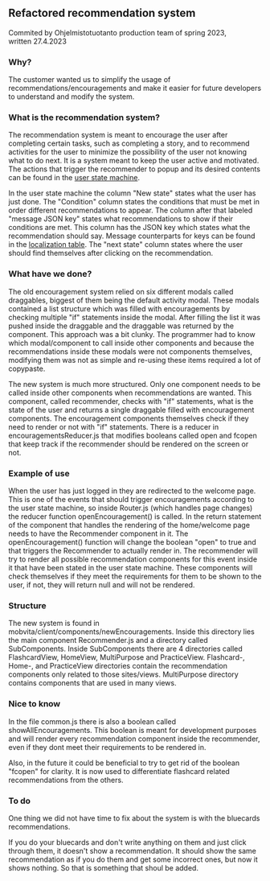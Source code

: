 ## Refactored recommendation system

Commited by Ohjelmistotuotanto production team of spring 2023, <br>
written 27.4.2023

### Why?
The customer wanted us to simplify the usage of recommendations/encouragements and make it easier for future developers to understand and modify the system.

### What is the recommendation system?
The recommendation system is meant to encourage the user after completing certain tasks, such as completing a story, and to recommend
activities for the user to minimize the possibility of the user not knowing 
what to do next. It is a system meant to keep the user active and motivated. The actions that trigger the recommender 
to popup and its desired contents can be found in the [user state machine](https://docs.google.com/spreadsheets/d/12AvciG1IezEs_mTqYZ6iJmJl_MEebG0IV-aP5DjfJrY/edit#gid=1314736469). 

In the user state machine the column "New state" states what the user has just done. The "Condition" column
states the conditions that must be met in order different recommendations to appear. The column after that labeled
"message JSON key" states what recommendations to show if their conditions are met. This column
has the JSON key which states what the recommendation should say. Message counterparts for keys can be
found in the [localization table](https://docs.google.com/spreadsheets/d/1OVtLSEpLA6gmwS1LSRGQ1P6MwmhU1xAxOe6fsetCRZk/edit#gid=0).
The "next state" column states where the user should find themselves after clicking on the recommendation.

### What have we done?
The old encouragement system relied on six different modals called draggables, biggest of them being the 
default activity modal. These modals contained a list structure which was filled with encouragements by checking 
multiple "if" statements inside the modal. After filling the list it was pushed inside the draggable
and the draggable was returned by the component. This approach was a bit clunky. The programmer had 
to know which modal/component to call inside other components and because the recommendations inside these modals
were not components themselves, modifying them was not as simple and re-using these items required
a lot of copypaste.

The new system is much more structured. Only one component needs to be called inside other components when 
recommendations are wanted. This component, called recommender, checks with "if" statements, what is the
state of the user and returns a single draggable filled with encouragement components. The encouragement components 
themselves check if they need to render or not with "if" statements. There is a reducer in encouragementsReducer.js 
that modifies booleans called open and fcopen that keep track if the recommender
should be rendered on the screen or not. 

### Example of use
When the user has just logged in they are redirected to the welcome page. This is one of the events that should
trigger encouragements according to the user state machine, so inside Router.js (which handles page changes)
the reducer function openEncouragement() is called. In the return statement of the component that handles the rendering of
the home/welcome page needs to have the Recommender component in it. The openEncouragement() function will change the boolean "open" to true and that triggers the Recommender to
actually render in. The recommender will try to render all possible recommendation components for this event 
inside it that have been stated in the user state machine. These components will check themselves if they
meet the requirements for them to be shown to the user, if not, they will return null and will not be rendered.

### Structure
The new system is found in mobvita/client/components/newEncouragements. Inside this directory lies the main 
component Recommender.js and a directory called SubComponents. Inside SubComponents there are 
4 directories called FlashcardView, HomeView, MultiPurpose and PracticeView. Flashcard-, Home-, and PracticeView 
directories contain the recommendation components only related to those sites/views. MultiPurpose
directory contains components that are used in many views.

### Nice to know

In the file common.js there is also a boolean called showAllEncouragements.
This boolean is meant for development purposes and will render every recommendation
component inside the recommender, even if they dont meet their requirements to be rendered in.

Also, in the future it could be beneficial to try to get rid of the boolean "fcopen" for clarity. It is now
used to differentiate flashcard related recommendations from the others.

### To do

One thing we did not have time to fix about the system is with the bluecards recommendations.

If you do your bluecards and don't write anything on them and just click through them, it doesn't show a recommendation. It should show the same recommendation as if you do them and get some incorrect ones, but now it shows nothing. So that is something that shoul be added.